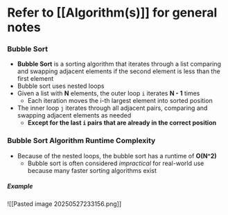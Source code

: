 # Refer to [[Algorithm(s)]] for general notes
### Bubble Sort
- **Bubble Sort** is a sorting algorithm that iterates through a list comparing and swapping adjacent elements if the second element is less than the first element
- Bubble sort uses nested loops
- Given a list with **N** elements, the outer loop `i` iterates **N - 1** times
	- Each iteration moves the i-th largest element into sorted position
- The inner loop `j` iterates through all adjacent pairs, comparing and swapping adjacent elements as needed
	- **Except for the last `i` pairs that are already in the correct position**
### Bubble Sort Algorithm Runtime Complexity
- Because of the nested loops, the bubble sort has a runtime of **O(N^2)** 
	- Bubble sort is often considered *impractical* for real-world use because many faster sorting algorithms exist
##### Example
![[Pasted image 20250527233156.png]]
